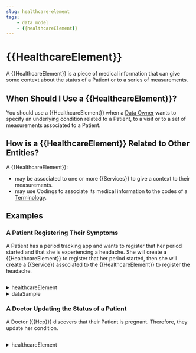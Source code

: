 ```yaml
---
slug: healthcare-element
tags:
    - data model
    - {{healthcareElement}}
---
```

# {{HealthcareElement}}

A {{HealthcareElement}} is a piece of medical information that can give some context about the status of a Patient or to a
series of measurements. 

## When Should I Use a {{HealthcareElement}}?

You should use a {{HealthcareElement}} when a [Data Owner](/{{sdk}}/glossary#data-owner) wants to specify an underlying 
condition related to a Patient, to a visit or to a set of measurements associated to a Patient.

## How is a {{HealthcareElement}} Related to Other Entities?

A {{HealthcareElement}}:
- may be associated to one or more {{Services}} to give a context to their measurements.  
- may use Codings to associate its medical information to the codes of a [Terminology](/{{sdk}}/glossary#terminologies).

## Examples

### A Patient Registering Their Symptoms

A Patient has a period tracking app and wants to register that her period started and that she is experiencing a headache.
She will create a {{HealthcareElement}} to register that her period started, then she will create a {{Service}} associated to the {{HealthcareElement}} to register the headache.

<!-- file://code-samples/{{sdk}}/explanation/patient-creates-data-sample/index.mts snippet:patient can create DS and HE-->
```typescript
```
<!-- output://code-samples/{{sdk}}/explanation/patient-creates-data-sample/healthcareElement.txt -->
<details>
<summary>healthcareElement</summary>

```json
```
</details>

<!-- output://code-samples/{{sdk}}/explanation/patient-creates-data-sample/dataSample.txt -->
<details>
<summary>dataSample</summary>

```json
```
</details>

### A Doctor Updating the Status of a Patient

A Doctor ({{Hcp}}) discovers that their Patient is pregnant. Therefore, they update her condition.

<!-- file://code-samples/{{sdk}}/explanation/doctor-creates-he/index.mts snippet:doctor can create HE-->
```typescript
```
<!-- output://code-samples/{{sdk}}/explanation/doctor-creates-he/healthcareElement.txt -->
<details>
<summary>healthcareElement</summary>

```json
```
</details>
